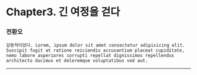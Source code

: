 # Chapter3. 긴 여정을 걷다  
  
 <!-- example -->
 
### 전환오
    감동적이었다. Lorem, ipsum dolor sit amet consectetur adipisicing elit. Suscipit fugit at ratione reiciendis accusantium placeat cupiditate, nemo labore asperiores corrupti repellat dignissimos repellendus architecto ducimus et doloremque voluptatibus sed aut.
--- 

<!--이어서 써주세요 />